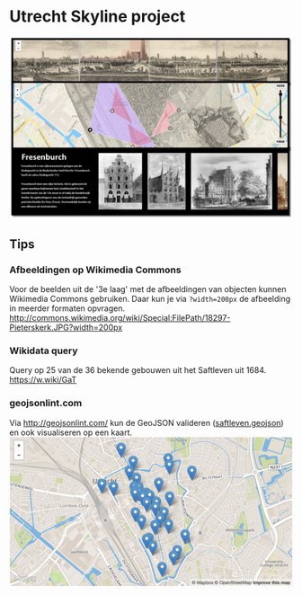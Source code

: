 # Utrecht Skyline project

![](diversen/screenshot-concept.png)

## Tips

### Afbeeldingen op Wikimedia Commons
Voor de beelden uit de '3e laag' met de afbeeldingen van objecten kunnen Wikimedia Commons gebruiken. Daar kun je via `?width=200px` de afbeelding in meerder formaten opvragen.
http://commons.wikimedia.org/wiki/Special:FilePath/18297-Pieterskerk.JPG?width=200px

### Wikidata query 
Query op 25 van de 36 bekende gebouwen uit het Saftleven uit 1684. 
https://w.wiki/GaT

### geojsonlint.com
Via http://geojsonlint.com/ kun de GeoJSON valideren ([saftleven.geojson](data/GeoJSON/saftleven.geojson)) en ook visualiseren op een kaart.
![](diversen/geojsonlint.jpg)

